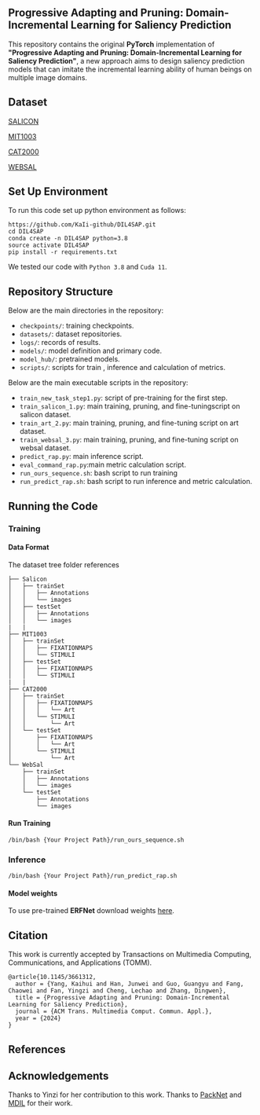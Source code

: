 ## Progressive Adapting and Pruning: Domain-Incremental Learning for Saliency Prediction

This repository contains the original **PyTorch** implementation of **"Progressive Adapting and Pruning: Domain-Incremental Learning for Saliency Prediction"**, a new approach aims to design saliency prediction models that can imitate the incremental learning ability of human beings on multiple image domains.

## Dataset

 [SALICON](http://salicon.net/challenge-2017/)

 [MIT1003](https://people.csail.mit.edu/tjudd/WherePeopleLook/index.html)

 [CAT2000](http://saliency.mit.edu/results_cat2000.html)

 [WEBSAL](https://www-users.cse.umn.edu/~qzhao/webpage_saliency.html)

## Set Up Environment

To run this code set up python environment as follows:

```
https://github.com/KaIi-github/DIL4SAP.git
cd DIL4SAP
conda create -n DIL4SAP python=3.8
source activate DIL4SAP 
pip install -r requirements.txt
```

We tested our code with `Python 3.8` and `Cuda 11`.

## Repository Structure

Below are the main directories in the repository:

- `checkpoints/`: training checkpoints.
- `datasets/`: dataset repositories.
- `logs/`: records of results.
- `models/`: model definition and primary code.
- `model_hub/`: pretrained models.
- `scripts/`: scripts for train , inference and calculation of metrics.

Below are the main executable scripts in the repository:

- `train_new_task_step1.py`: script of pre-training for the first step.
- `train_salicon_1.py`: main training, pruning, and fine-tuningscript on salicon dataset.
- `train_art_2.py`: main training, pruning, and fine-tuning script on art dataset.
- `train_websal_3.py`: main training, pruning, and fine-tuning script on websal dataset.
- `predict_rap.py`: main inference script.
- `eval_command_rap.py`:main metric calculation script.
- `run_ours_sequence.sh`: bash script to run training
- `run_predict_rap.sh`: bash script to run inference and metric calculation.

## Running the Code

### Training

#### Data Format
The dataset tree folder references

```
├── Salicon
│   ├── trainSet
│   │   ├── Annotations
│   │   └── images
│   ├── testSet
│   │   ├── Annotations
│   │   └── images
|   |
├── MIT1003
│   ├── trainSet
│   │   ├── FIXATIONMAPS
│   │   └── STIMULI
│   ├── testSet
│   │   ├── FIXATIONMAPS
│   │   └── STIMULI
|   |
├── CAT2000
│   ├── trainSet
│   │   ├── FIXATIONMAPS
│   │   │   └── Art
│   │   └── STIMULI
│   │       └── Art
│   └── testSet
│       ├── FIXATIONMAPS
│       │   └── Art
│       └── STIMULI
│           └── Art
└── WebSal
    ├── trainSet
    │   ├── Annotations
    │   └── images
    └── testSet
        ├── Annotations
        └── images
```
#### Run Training
```
/bin/bash {Your Project Path}/run_ours_sequence.sh
```
### Inference
```
/bin/bash {Your Project Path}/run_predict_rap.sh
```
#### Model weights

To use pre-trained **ERFNet** download weights [here](https://github.com/Eromera/erfnet_pytorch/blob/master/trained_models/erfnet_encoder_pretrained.pth.tar).

## Citation

This work is currently accepted by Transactions on Multimedia Computing, Communications, and Applications (TOMM).

```
@article{10.1145/3661312,
  author = {Yang, Kaihui and Han, Junwei and Guo, Guangyu and Fang, Chaowei and Fan, Yingzi and Cheng, Lechao and Zhang, Dingwen},
  title = {Progressive Adapting and Pruning: Domain-Incremental Learning for Saliency Prediction},
  journal = {ACM Trans. Multimedia Comput. Commun. Appl.},
  year = {2024}
}
```

## References

## Acknowledgements
Thanks to Yinzi for her contribution to this work.
Thanks to [PackNet](https://github.com/arunmallya/packnet) and [MDIL](https://github.com/prachigarg23/MDIL-SS) for their work.


